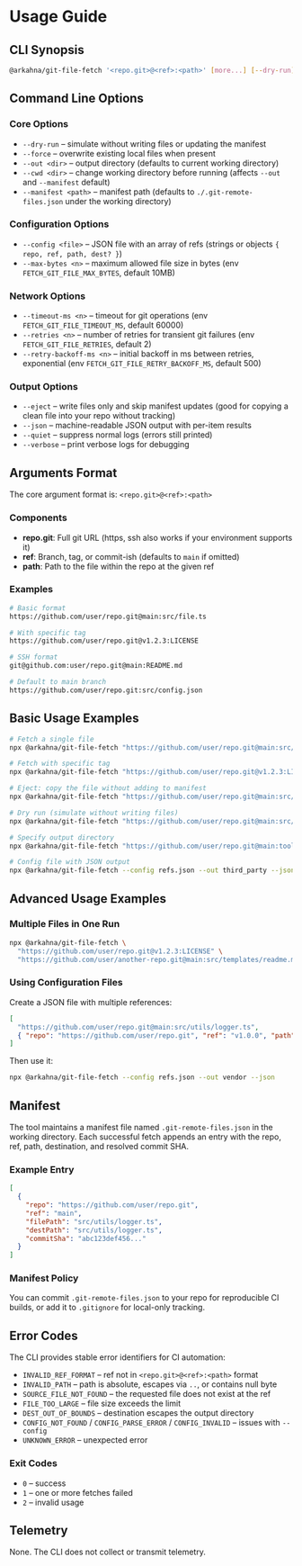# Usage Guide

## CLI Synopsis

```bash
@arkahna/git-file-fetch '<repo.git>@<ref>:<path>' [more...] [--dry-run] [--force] [--out <dir>] [--cwd <dir>] [--manifest <path>] [--max-bytes <n>] [--config <file>] [--timeout-ms <n>] [--retries <n>] [--retry-backoff-ms <n>] [--eject] [--json] [--quiet] [--verbose]
```

## Command Line Options

### Core Options

- `--dry-run` – simulate without writing files or updating the manifest
- `--force` – overwrite existing local files when present
- `--out <dir>` – output directory (defaults to current working directory)
- `--cwd <dir>` – change working directory before running (affects `--out` and `--manifest` default)
- `--manifest <path>` – manifest path (defaults to `./.git-remote-files.json` under the working directory)

### Configuration Options

- `--config <file>` – JSON file with an array of refs (strings or objects `{ repo, ref, path, dest? }`)
- `--max-bytes <n>` – maximum allowed file size in bytes (env `FETCH_GIT_FILE_MAX_BYTES`, default 10MB)

### Network Options

- `--timeout-ms <n>` – timeout for git operations (env `FETCH_GIT_FILE_TIMEOUT_MS`, default 60000)
- `--retries <n>` – number of retries for transient git failures (env `FETCH_GIT_FILE_RETRIES`, default 2)
- `--retry-backoff-ms <n>` – initial backoff in ms between retries, exponential (env `FETCH_GIT_FILE_RETRY_BACKOFF_MS`, default 500)

### Output Options

- `--eject` – write files only and skip manifest updates (good for copying a clean file into your repo without tracking)
- `--json` – machine-readable JSON output with per-item results
- `--quiet` – suppress normal logs (errors still printed)
- `--verbose` – print verbose logs for debugging

## Arguments Format

The core argument format is:
`<repo.git>@<ref>:<path>`

### Components

- **repo.git**: Full git URL (https, ssh also works if your environment supports it)
- **ref**: Branch, tag, or commit-ish (defaults to `main` if omitted)
- **path**: Path to the file within the repo at the given ref

### Examples

```bash
# Basic format
https://github.com/user/repo.git@main:src/file.ts

# With specific tag
https://github.com/user/repo.git@v1.2.3:LICENSE

# SSH format
git@github.com:user/repo.git@main:README.md

# Default to main branch
https://github.com/user/repo.git:src/config.json
```

## Basic Usage Examples

```bash
# Fetch a single file
npx @arkahna/git-file-fetch "https://github.com/user/repo.git@main:src/utils/logger.ts"

# Fetch with specific tag
npx @arkahna/git-file-fetch "https://github.com/user/repo.git@v1.2.3:LICENSE"

# Eject: copy the file without adding to manifest
npx @arkahna/git-file-fetch "https://github.com/user/repo.git@main:src/utils/logger.ts" --eject

# Dry run (simulate without writing files)
npx @arkahna/git-file-fetch "https://github.com/user/repo.git@main:src/file.ts" --dry-run

# Specify output directory
npx @arkahna/git-file-fetch "https://github.com/user/repo.git@main:tools/script.sh" --out third_party

# Config file with JSON output
npx @arkahna/git-file-fetch --config refs.json --out third_party --json --quiet
```

## Advanced Usage Examples

### Multiple Files in One Run

```bash
npx @arkahna/git-file-fetch \
  "https://github.com/user/repo.git@v1.2.3:LICENSE" \
  "https://github.com/user/another-repo.git@main:src/templates/readme.md"
```

### Using Configuration Files

Create a JSON file with multiple references:

```json
[
  "https://github.com/user/repo.git@main:src/utils/logger.ts",
  { "repo": "https://github.com/user/repo.git", "ref": "v1.0.0", "path": "LICENSE" }
]
```

Then use it:

```bash
npx @arkahna/git-file-fetch --config refs.json --out vendor --json
```

## Manifest

The tool maintains a manifest file named `.git-remote-files.json` in the working directory. Each successful fetch appends an entry with the repo, ref, path, destination, and resolved commit SHA.

### Example Entry

```json
[
  {
    "repo": "https://github.com/user/repo.git",
    "ref": "main",
    "filePath": "src/utils/logger.ts",
    "destPath": "src/utils/logger.ts",
    "commitSha": "abc123def456..."
  }
]
```

### Manifest Policy

You can commit `.git-remote-files.json` to your repo for reproducible CI builds, or add it to `.gitignore` for local-only tracking.

## Error Codes

The CLI provides stable error identifiers for CI automation:

- `INVALID_REF_FORMAT` – ref not in `<repo.git>@<ref>:<path>` format
- `INVALID_PATH` – path is absolute, escapes via `..`, or contains null byte
- `SOURCE_FILE_NOT_FOUND` – the requested file does not exist at the ref
- `FILE_TOO_LARGE` – file size exceeds the limit
- `DEST_OUT_OF_BOUNDS` – destination escapes the output directory
- `CONFIG_NOT_FOUND` / `CONFIG_PARSE_ERROR` / `CONFIG_INVALID` – issues with `--config`
- `UNKNOWN_ERROR` – unexpected error

### Exit Codes

- `0` – success
- `1` – one or more fetches failed
- `2` – invalid usage

## Telemetry

None. The CLI does not collect or transmit telemetry.
